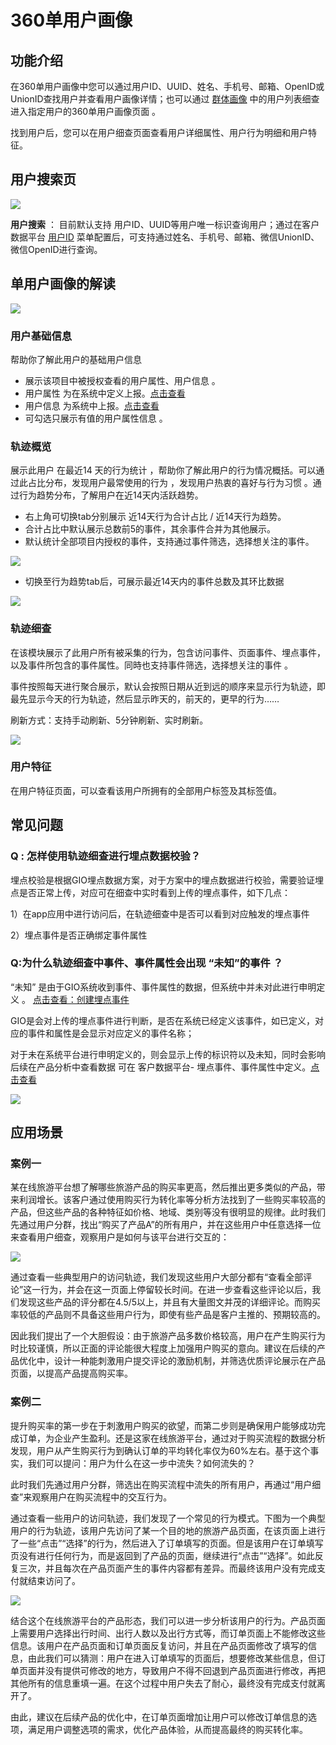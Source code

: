 # 360单用户画像

## 功能介绍

在360单用户画像中您可以通过用户ID、UUID、姓名、手机号、邮箱、OpenID或UnionID查找用户并查看用户画像详情；也可以通过 [群体画像](segment-profiles.md) 中的用户列表细查进入指定用户的360单用户画像页面 。

找到用户后，您可以在用户细查页面查看用户详细属性、用户行为明细和用户特征。

## 用户搜索页

![](../../.gitbook/assets/360-hua-xiang-sou-suo-ye-mian-.png)

**用户搜索** ： 目前默认支持 用户ID、UUID等用户唯一标识查询用户；通过在客户数据平台 [用户ID](../customer-data-platform/data-center/users/user-identifications.md) 菜单配置后，可支持通过姓名、手机号、邮箱、微信UnionID、微信OpenID进行查询。

##  单用户画像的解读 

![](../../.gitbook/assets/360-hua-xiang-xiang-qing-ye-mian-.png)

### 用户基础信息

帮助你了解此用户的基础用户信息 

* 展示该项目中被授权查看的用户属性、用户信息 。
* 用户属性 为在系统中定义上报。[点击查看](../customer-data-platform/data-center/users/user-properties/)
* 用户信息 为系统中上报。[点击查看](../customer-data-platform/data-center/users/user-identifications.md)
* 可勾选只展示有值的用户属性信息 。



### 轨迹概览

展示此用户 在最近14 天的行为统计 ，帮助你了解此用户的行为情况概括。可以通过此占比分布，发现用户最常使用的行为 ，发现用户热衷的喜好与行为习惯 。通过行为趋势分布，了解用户在近14天内活跃趋势。

* 右上角可切换tab分别展示 近14天行为合计占比 /  近14天行为趋势。
* 合计占比中默认展示总数前5的事件，其余事件合并为其他展示。
* 默认统计全部项目内授权的事件，支持通过事件筛选，选择想关注的事件。

![](../../.gitbook/assets/ying-mu-jie-tu-20210119-shang-wu-11.20.59.png)

* 切换至行为趋势tab后，可展示最近14天内的事件总数及其环比数据

![](../../.gitbook/assets/360-hua-xiang-gui-ji-gai-kuang-hang-wei-qu-shi-.png)

### 轨迹细查

在该模块展示了此用户所有被采集的行为，包含访问事件、页面事件、埋点事件，以及事件所包含的事件属性。同時也支持事件筛选，选择想关注的事件 。

事件按照每天进行聚合展示，默认会按照日期从近到远的顺序来显示行为轨迹，即最先显示今天的行为轨迹，然后显示昨天的，前天的，更早的行为……

刷新方式：支持手动刷新、5分钟刷新、实时刷新。

![](../../.gitbook/assets/ying-mu-jie-tu-20210119-xia-wu-12.26.20.png)

### 用户特征

在用户特征页面，可以查看该用户所拥有的全部用户标签及其标签值。

## 常见问题

### **Q :** 怎样使用轨迹细查进行埋点数据校验？

埋点校验是根据GIO埋点数据方案，对于方案中的埋点数据进行校验，需要验证埋点是否正常上传，对应可在细查中实时看到上传的埋点事件，如下几点：

1）在app应用中进行访问后，在轨迹细查中是否可以看到对应触发的埋点事件

 2）埋点事件是否正确绑定事件属性



### Q:为什么轨迹细查中事件、事件属性会出现  “未知”的事件 ？ 

“未知” 是由于GIO系统收到事件、事件属性的数据，但系统中并未对此进行申明定义 。 [点击查看：创建埋点事件](../customer-data-platform/data-center/event-management/manual.md)

GIO是会对上传的埋点事件进行判断，是否在系统已经定义该事件，如已定义，对应的事件和属性是会显示对应定义的事件名称；

对于未在系统平台进行申明定义的，则会显示上传的标识符以及未知，同时会影响后续在产品分析中查看数据 可在 客户数据平台-  埋点事件、事件属性中定义。[点击查看](../customer-data-platform/data-center/event-management/manual.md#chuang-jian-shi-jian)

![](../../.gitbook/assets/ying-mu-jie-tu-20210119-xia-wu-12.23.55.png)

##  应用场景

### 案例一

某在线旅游平台想了解哪些旅游产品的购买率更高，然后推出更多类似的产品，带来利润增长。该客户通过使用购买行为转化率等分析方法找到了一些购买率较高的产品，但这些产品的各种特征如价格、地域、类别等没有很明显的规律。此时我们先通过用户分群，找出“购买了产品A”的所有用户，并在这些用户中任意选择一位来查看用户细查，观察用户是如何与该平台进行交互的：

![](../../.gitbook/assets/360-hua-xiang-gui-ji-xi-cha-.png)

通过查看一些典型用户的访问轨迹，我们发现这些用户大部分都有“查看全部评论”这一行为，并会在这一页面上停留较长时间。在进一步查看这些评论以后，我们发现这些产品的评分都在4.5/5以上，并且有大量图文并茂的详细评论。而购买率较低的产品则不具备这些用户行为，即使有些产品是客户主推的、预期较高的。

因此我们提出了一个大胆假设：由于旅游产品多数价格较高，用户在产生购买行为时比较谨慎，所以正面的评论能很大程度上加强用户购买的意向。建议在后续的产品优化中，设计一种能刺激用户提交评论的激励机制，并筛选优质评论展示在产品页面，以提高产品提高购买率。

### 案例二

提升购买率的第一步在于刺激用户购买的欲望，而第二步则是确保用户能够成功完成订单，为企业产生盈利。还是这家在线旅游平台，通过对于购买流程的数据分析发现，用户从产生购买行为到确认订单的平均转化率仅为60%左右。基于这个事实，我们可以提问：用户为什么在这一步中流失？如何流失的？

此时我们先通过用户分群，筛选出在购买流程中流失的所有用户，再通过“用户细查”来观察用户在购买流程中的交互行为。

通过查看一些用户的访问轨迹，我们发现了一个常见的行为模式。下图为一个典型用户的行为轨迹，该用户先访问了某一个目的地的旅游产品页面，在该页面上进行了一些“点击”“选择”的行为，然后进入了订单填写的页面。但是该用户在订单填写页没有进行任何行为，而是返回到了产品的页面，继续进行“点击”“选择”。如此反复三次，并且每次在产品页面产生的事件内容都有差异。而最终该用户没有完成支付就结束访问了。

![](https://docs.growingio.com/.gitbook/assets/-LGNxeGABUADKiTWTaEM-LIF0u6WCVRBQ10Sd5QZ-LIF2dF5uEUTP2_JMTY8image.png)

结合这个在线旅游平台的产品形态，我们可以进一步分析该用户的行为。产品页面上需要用户选择出行时间、出行人数以及出行方式等，而订单页面上不能修改这些信息。该用户在产品页面和订单页面反复访问，并且在产品页面修改了填写的信息，由此我们可以猜测：用户在进入订单填写的页面后，想要修改某些信息，但订单页面并没有提供可修改的地方，导致用户不得不回退到产品页面进行修改，再把其他所有的信息重填一遍。在这个过程中用户失去了耐心，最终没有完成支付就离开了。

由此，建议在后续产品的优化中，在订单页面增加让用户可以修改订单信息的选项，满足用户调整选项的需求，优化产品体验，从而提高最终的购买转化率。



  










